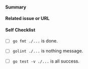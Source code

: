 #### Summary
<!-- Describe the changes in this pull request. -->

#### Related issue or URL
<!-- 
Add links to github/jira issues, design documents and other relevant resources (e.g. previous discussions, platform/tool documentation etc.)
-->

#### Self Checklist

- [ ] `go fmt ./...` is done.
- [ ] `golint ./...` is nothing message.
- [ ] `go test -v ./...` is all success.

